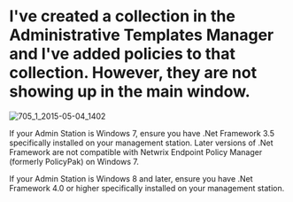 # I've created a collection in the Administrative Templates Manager and I've added policies to that collection. However, they are not showing up in the main window.

![705_1_2015-05-04_1402](/img/product_docs/endpointpolicymanager/endpointpolicymanager/troubleshooting/administrativetemplates/705_1_2015-05-04_1402.webp)

If your Admin Station is Windows 7, ensure you have .Net Framework 3.5 specifically installed on
your management station. Later versions of .Net Framework are not compatible with Netwrix Endpoint
Policy Manager (formerly PolicyPak) on Windows 7.

If your Admin Station is Windows 8 and later, ensure you have .Net Framework 4.0 or higher
specifically installed on your management station.
